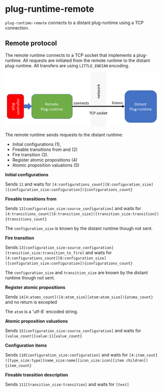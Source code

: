 # plug-runtime-remote

`plug-runtime-remote` connects to a distant plug-runtime using a TCP connection.

## Remote protocol

The remote runtime connects to a TCP socket that implements a plug-runtime. 
All requests are initiated from the remote runtime to the distant plug-runtime.
All transfers are using `LITTLE_ENDIAN` encoding.

![Remote connection](images/remote.png)

The remote runtime sends requests to the distant runtime:

- Initial configurations (1),
- Fireable transitions from and (2)
- Fire transition (3).
- Register atomic propositions (4)
- Atomic proposition valuations (5)
    
    
**Initial configurations**

Sends `11` 
and waits for 
`[4:configurations_count][8:configuration_size] ([configuration_size:configuration]){configurations_count}`

**Fireable transitions from**

Sends 
`12[configuration_size:source_configuration]` 
and waits for 
`[4:transitions_count][8:transition_size]([transition_size:transition]){transitions_count}`

The `configuration_size` is known by the distant runtime though not sent.

**Fire transition**

Sends 
`13[configuration_size:source_configuration][transition_size:transition_to_fire]` 
and waits for 
`[4:configurations_count][8:configuration_size] ([configuration_size:configuration]){configurations_count}`

The `configuration_size` and `transition_size` are known by the distant runtime though not sent.

**Register atomic propositions**

Sends `14[4:atoms_count]([4:atom_size][atom:atom_size]){atoms_count}` 
and no return is excepted

The `atom` is a 'utf-8` encoded string.

**Atomic proposition valuations**

Sends `15[configuration_size:source_configuration]` 
and waits for 
`[value_count][value:1]{value_count}`


**Configuration items**

Sends `110[configuration_size:configuration]` and waits for `[4:item_cout]([type_size:type][name_size:name][icon_size:icon][item children]){item_count}`

**Fireable transition description**

Sends `111[transition_size:transition]` and waits for `[text]`
